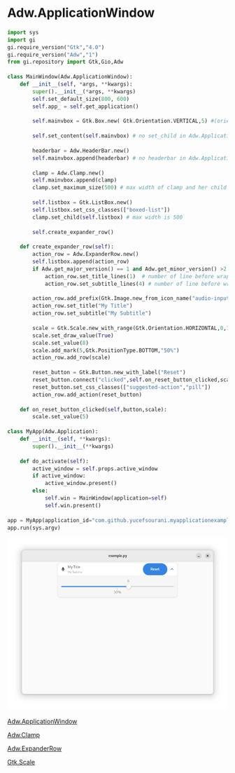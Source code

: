 # Adw.ApplicationWindow

```python
import sys
import gi
gi.require_version("Gtk","4.0")
gi.require_version("Adw","1")
from gi.repository import Gtk,Gio,Adw

class MainWindow(Adw.ApplicationWindow):
    def __init__(self, *args, **kwargs):
        super().__init__(*args, **kwargs)
        self.set_default_size(800, 600)
        self.app_ = self.get_application()
        
        self.mainvbox = Gtk.Box.new( Gtk.Orientation.VERTICAL,5) #(orientation VERTICAL|HORIZONTAL  , spacing in pixels)
        
        self.set_content(self.mainvbox) # no set_child in Adw.ApplicationWindow
        
        headerbar = Adw.HeaderBar.new() 
        self.mainvbox.append(headerbar) # no headerbar in Adw.ApplicationWindow 
        
        clamp = Adw.Clamp.new()
        self.mainvbox.append(clamp)
        clamp.set_maximum_size(500) # max width of clamp and her child when maximize window is 500
        
        self.listbox = Gtk.ListBox.new()
        self.listbox.set_css_classes(["boxed-list"])
        clamp.set_child(self.listbox) # max width is 500
        
        self.create_expander_row()
        
    def create_expander_row(self):
        action_row = Adw.ExpanderRow.new()
        self.listbox.append(action_row)
        if Adw.get_major_version() == 1 and Adw.get_minor_version() >2:
            action_row.set_title_lines(1)  # number of line before wrap title text (require libAdwaita version > 1.2)
            action_row.set_subtitle_lines(4) # number of line before wrap subtitle text (require libAdwaita version > 1.2)
        
        action_row.add_prefix(Gtk.Image.new_from_icon_name("audio-input-microphone-symbolic")) # use https://flathub.org/apps/org.gnome.design.IconLibrary
        action_row.set_title("My Title")
        action_row.set_subtitle("My Subtitle")
        
        scale = Gtk.Scale.new_with_range(Gtk.Orientation.HORIZONTAL,0,10,2)
        scale.set_draw_value(True)
        scale.set_value(8)
        scale.add_mark(5,Gtk.PositionType.BOTTOM,"50%")
        action_row.add_row(scale)
        
        reset_button = Gtk.Button.new_with_label("Reset")
        reset_button.connect("clicked",self.on_reset_button_clicked,scale)
        reset_button.set_css_classes(["suggested-action","pill"])
        action_row.add_action(reset_button)
    
    def on_reset_button_clicked(self,button,scale):
        scale.set_value(5)

class MyApp(Adw.Application):
    def __init__(self, **kwargs):
        super().__init__(**kwargs)

    def do_activate(self):
        active_window = self.props.active_window
        if active_window:
            active_window.present()
        else:
            self.win = MainWindow(application=self)
            self.win.present()

app = MyApp(application_id="com.github.yucefsourani.myapplicationexample",flags= Gio.ApplicationFlags.FLAGS_NONE)
app.run(sys.argv)
```

![Alt text](https://raw.githubusercontent.com/yucefsourani/python-gtk4-examples/main/libadwaita_scale_clamp_expanderrow/Screenshot_1.png "Screenshot")



[Adw.ApplicationWindow](https://amolenaar.github.io/pgi-docgen/index.html#Adw-1/classes/ApplicationWindow.html)


[Adw.Clamp](https://amolenaar.github.io/pgi-docgen/index.html#Adw-1/classes/Clamp.html)


[Adw.ExpanderRow](https://amolenaar.github.io/pgi-docgen/index.html#Adw-1/classes/ExpanderRow.html)


[Gtk.Scale](https://amolenaar.github.io/pgi-docgen/index.html#Gtk-4.0/classes/Scale.html)

